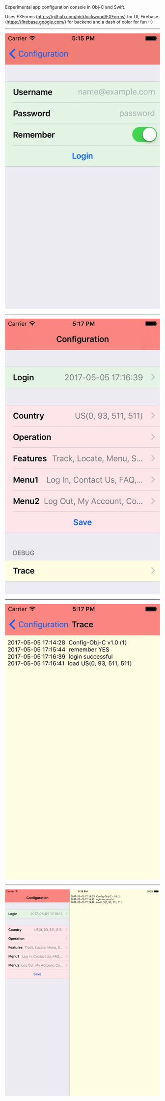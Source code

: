 Experimental app configuration console in Obj-C and Swift.

Uses 
 FXForms (https://github.com/nicklockwood/FXForms) for UI, 
 Firebase (https://firebase.google.com/) for backend
 and a dash of color for fun :-)

------------------

![Screenshot 1 iPhone](https://github.com/swell-pixel/Config/blob/master/1-Login.jpg)

------------------

![Screenshot 2 iPhone](https://github.com/swell-pixel/Config/blob/master/2-Configuration.jpg)

------------------

![Screenshot 3 iPhone](https://github.com/swell-pixel/Config/blob/master/3-Trace.jpg)

------------------

![Screenshot 4 iPad ](https://github.com/swell-pixel/Config/blob/master/4-Configuration.jpg)
